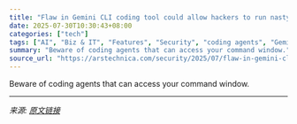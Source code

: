 ```yaml
---
title: "Flaw in Gemini CLI coding tool could allow hackers to run nasty commands"
date: 2025-07-30T10:30:43+08:00
categories: ["tech"]
tags: ["AI", "Biz & IT", "Features", "Security", "coding agents", "Gemini CLI", "hacking", "prompt injections"]
summary: "Beware of coding agents that can access your command window."
source_url: "https://arstechnica.com/security/2025/07/flaw-in-gemini-cli-coding-tool-allowed-hackers-to-run-nasty-commands-on-user-devices/"
---
```


Beware of coding agents that can access your command window.

---

*来源: [原文链接](https://arstechnica.com/security/2025/07/flaw-in-gemini-cli-coding-tool-allowed-hackers-to-run-nasty-commands-on-user-devices/)*
